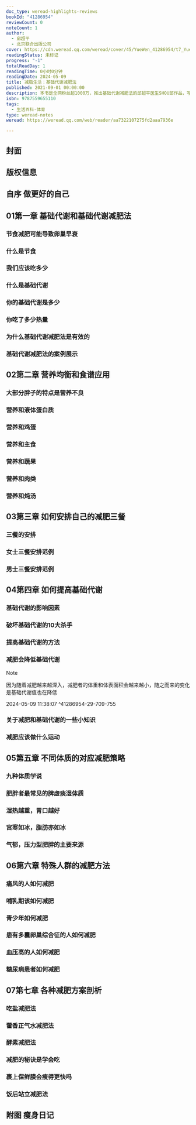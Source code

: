 ```yaml
---
doc_type: weread-highlights-reviews
bookId: "41286954"
reviewCount: 0
noteCount: 1
author:
  - 邱超平
  - 北京联合出版公司
cover: https://cdn.weread.qq.com/weread/cover/45/YueWen_41286954/t7_YueWen_41286954.jpg
readingStatus: 未标记
progress: "-1"
totalReadDay: 1
readingTime: 0小时0分钟
readingDate: 2024-05-09
title: 减脂生活：基础代谢减肥法
published: 2021-09-01 00:00:00
description: 本书是全网粉丝超1000万，推出基础代谢减肥法的邱超平医生SHOU部作品，写给中国人的科学减肥指南！减肥不用懂病理生理分子代谢等等，但必须知道基本的常识，才能避免减肥时抱有不切实际的幻想，走出减肥误区。本书以基础代谢为原理，详细分析了我们人体应该如何利用基础代谢来科学减肥并制定自己的饮食计划。这些方法简单、基础、实用、安全！让读者读完就能用，学会就能瘦！
isbn: 9787559655110
tags:
  - 生活百科-体育
type: weread-notes
weread: https://weread.qq.com/web/reader/aa7322107275fd2aaa7936e

---
```



## 封面

## 版权信息

## 自序 做更好的自己

## 01第一章 基础代谢和基础代谢减肥法

### 节食减肥可能导致卵巢早衰

### 什么是节食

### 我们应该吃多少

### 什么是基础代谢

### 你的基础代谢是多少

### 你吃了多少热量

### 为什么基础代谢减肥法是有效的

### 基础代谢减肥法的案例展示

## 02第二章 营养均衡和食谱应用

### 大部分胖子的特点是营养不良

### 营养和液体蛋白质

### 营养和鸡蛋

### 营养和主食

### 营养和蔬果

### 营养和肉类

### 营养和炖汤

## 03第三章 如何安排自己的减肥三餐

### 三餐的安排

### 女士三餐安排范例

### 男士三餐安排范例

## 04第四章 如何提高基础代谢

### 基础代谢的影响因素

### 破坏基础代谢的10大杀手

### 提高基础代谢的方法

### 减肥会降低基础代谢

> [!NOTE] 
> 因为随着减肥越来越深入，减肥者的体重和体表面积会越来越小，随之而来的变化是基础代谢值也在降低
> 
> 2024-05-09 11:38:07 ^41286954-29-709-755

### 关于减肥和基础代谢的一些小知识

### 减肥应该做什么运动

## 05第五章 不同体质的对应减肥策略

### 九种体质学说

### 肥胖者最常见的脾虚痰湿体质

### 湿热越重，胃口越好

### 宫寒如冰，脂肪亦如冰

### 气郁，压力型肥胖的主要来源

## 06第六章 特殊人群的减肥方法

### 痛风的人如何减肥

### 哺乳期该如何减肥

### 青少年如何减肥

### 患有多囊卵巢综合征的人如何减肥

### 血压高的人如何减肥

### 糖尿病患者如何减肥

## 07第七章 各种减肥方案剖析

### 吃盐减肥法

### 藿香正气水减肥法

### 酵素减肥法

### 减肥的秘诀是学会吃

### 裹上保鲜膜会瘦得更快吗

### 饭后站立减肥法

## 附图 瘦身日记

